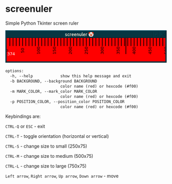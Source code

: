 # screenuler
Simple Python Tkinter screen ruler

![image](https://github.com/vkalyvayut-roboty-a-ne-chelovek/screenuler/blob/master/image.png)
```
options:
  -h, --help            show this help message and exit
  -b BACKGROUND, --background BACKGROUND
                        color name (red) or hexcode (#f00)
  -m MARK_COLOR, --mark_color MARK_COLOR
                        color name (red) or hexcode (#f00)
  -p POSITION_COLOR, --position_color POSITION_COLOR
                        color name (red) or hexcode (#f00)
```


Keybindings are:

```CTRL-Q``` or ```ESC``` - exit

```CTRL-T``` - toggle orientation (horizontal or vertical)

```CTRL-S``` - change size to small (250x75)

```CTRL-M``` - change size to medium (500x75)

```CTRL-L``` - change size to large (750x75)

```Left arrow```, ```Right arrow```, ```Up arrow```, ```Down arrow``` - move

